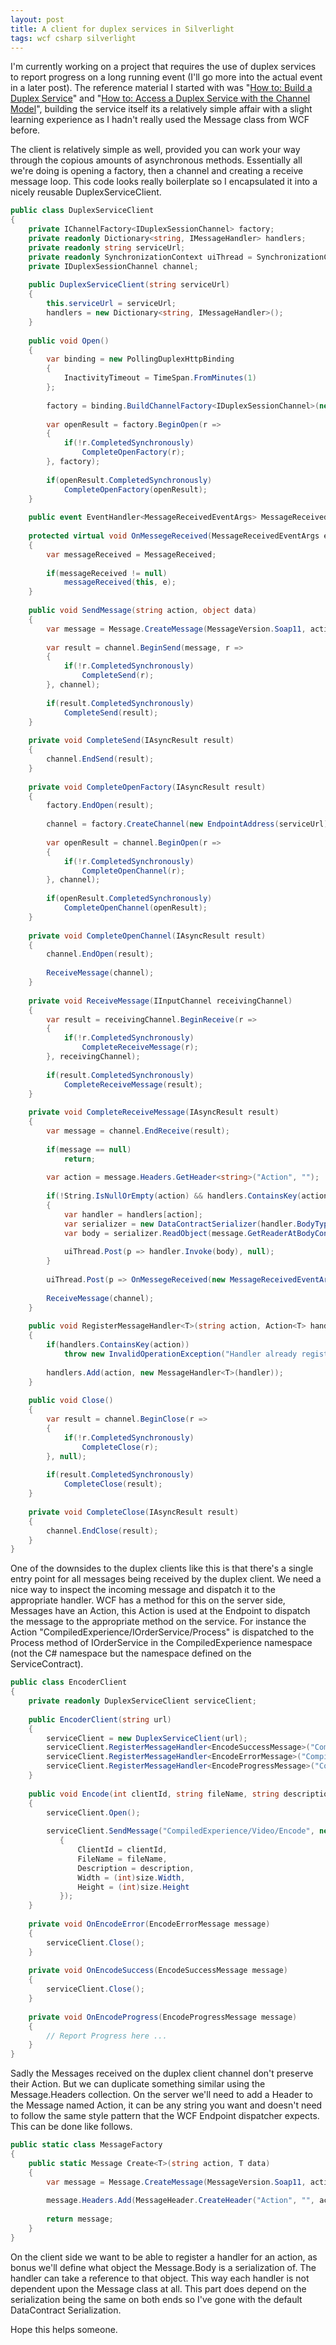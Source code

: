 ```yaml
---
layout: post
title: A client for duplex services in Silverlight
tags: wcf csharp silverlight
---
```


I&#39;m currently working on a project that requires the use of duplex
services to report progress on a long running event (I&#39;ll go more into
the actual event in a later post). The reference material I started
with was &quot;[How to: Build a Duplex Service](http://msdn.microsoft.com/en-us/library/cc645027%28VS.95%29.aspx)&quot; and &quot;[How to: Access a Duplex Service with the Channel Model](http://msdn.microsoft.com/en-us/library/cc645028%28VS.95%29.aspx)&quot;,
building the service itself its a relatively simple affair with a
slight learning experience as I hadn&#39;t really used the Message class
from WCF before.

The client is relatively simple as well,
provided you can work your way through the copious amounts of
asynchronous methods. Essentially all we&#39;re doing is opening a factory,
then a channel and creating a receive message loop. This code looks
really boilerplate so I encapsulated it into a nicely reusable
DuplexServiceClient.

``` csharp
public class DuplexServiceClient
{
    private IChannelFactory<IDuplexSessionChannel> factory;
    private readonly Dictionary<string, IMessageHandler> handlers;
    private readonly string serviceUrl;
    private readonly SynchronizationContext uiThread = SynchronizationContext.Current;
    private IDuplexSessionChannel channel;
 
    public DuplexServiceClient(string serviceUrl)
    {
        this.serviceUrl = serviceUrl;
        handlers = new Dictionary<string, IMessageHandler>();
    }
 
    public void Open()
    {
        var binding = new PollingDuplexHttpBinding
        {
            InactivityTimeout = TimeSpan.FromMinutes(1)
        };
 
        factory = binding.BuildChannelFactory<IDuplexSessionChannel>(new BindingParameterCollection());
 
        var openResult = factory.BeginOpen(r =>
        {
            if(!r.CompletedSynchronously)
                CompleteOpenFactory(r);
        }, factory);
 
        if(openResult.CompletedSynchronously)
            CompleteOpenFactory(openResult);
    }
 
    public event EventHandler<MessageReceivedEventArgs> MessageReceived;
 
    protected virtual void OnMessegeReceived(MessageReceivedEventArgs e)
    {
        var messageReceived = MessageReceived;
 
        if(messageReceived != null)
            messageReceived(this, e);
    }
 
    public void SendMessage(string action, object data)
    {
        var message = Message.CreateMessage(MessageVersion.Soap11, action, data);
 
        var result = channel.BeginSend(message, r =>
        {
            if(!r.CompletedSynchronously)
                CompleteSend(r);
        }, channel);
 
        if(result.CompletedSynchronously)
            CompleteSend(result);
    }
 
    private void CompleteSend(IAsyncResult result)
    {
        channel.EndSend(result);
    }
 
    private void CompleteOpenFactory(IAsyncResult result)
    {
        factory.EndOpen(result);
 
        channel = factory.CreateChannel(new EndpointAddress(serviceUrl));
 
        var openResult = channel.BeginOpen(r =>
        {
            if(!r.CompletedSynchronously)
                CompleteOpenChannel(r);
        }, channel);
 
        if(openResult.CompletedSynchronously)
            CompleteOpenChannel(openResult);
    }
 
    private void CompleteOpenChannel(IAsyncResult result)
    {
        channel.EndOpen(result);
 
        ReceiveMessage(channel);
    }
 
    private void ReceiveMessage(IInputChannel receivingChannel)
    {
        var result = receivingChannel.BeginReceive(r =>
        {
            if(!r.CompletedSynchronously)
                CompleteReceiveMessage(r);
        }, receivingChannel);
 
        if(result.CompletedSynchronously)
            CompleteReceiveMessage(result);
    }
 
    private void CompleteReceiveMessage(IAsyncResult result)
    {
        var message = channel.EndReceive(result);
 
        if(message == null)
            return;
 
        var action = message.Headers.GetHeader<string>("Action", "");
 
        if(!String.IsNullOrEmpty(action) && handlers.ContainsKey(action))
        {
            var handler = handlers[action];
            var serializer = new DataContractSerializer(handler.BodyType);
            var body = serializer.ReadObject(message.GetReaderAtBodyContents());
 
            uiThread.Post(p => handler.Invoke(body), null);
        }
 
        uiThread.Post(p => OnMessegeReceived(new MessageReceivedEventArgs(message)), null);
 
        ReceiveMessage(channel);
    }
 
    public void RegisterMessageHandler<T>(string action, Action<T> handler)
    {
        if(handlers.ContainsKey(action))
            throw new InvalidOperationException("Handler already registered for action " + action);
 
        handlers.Add(action, new MessageHandler<T>(handler));
    }
 
    public void Close()
    {
        var result = channel.BeginClose(r =>
        {
            if(!r.CompletedSynchronously)
                CompleteClose(r);
        }, null);
 
        if(result.CompletedSynchronously)
            CompleteClose(result);
    }
 
    private void CompleteClose(IAsyncResult result)
    {
        channel.EndClose(result);
    }
}
```

One of the downsides to the duplex clients
like this is that there&#39;s a single entry point for all messages being
received by the duplex client. We need a nice way to inspect the
incoming message and dispatch it to the appropriate handler. WCF has a
method for this on the server side, Messages have an Action, this
Action is used at the Endpoint to dispatch the message to the
appropriate method on the service. For instance the Action
&quot;CompiledExperience/IOrderService/Process&quot; is dispatched to the Process
method of IOrderService in the CompiledExperience namespace (not the C#
namespace but the namespace defined on the ServiceContract).

``` csharp
public class EncoderClient
{
    private readonly DuplexServiceClient serviceClient;
 
    public EncoderClient(string url)
    {
        serviceClient = new DuplexServiceClient(url);
        serviceClient.RegisterMessageHandler<EncodeSuccessMessage>("CompiledExperience/Video/Success", OnEncodeSuccess);
        serviceClient.RegisterMessageHandler<EncodeErrorMessage>("CompiledExperience/Video/Error", OnEncodeError);
        serviceClient.RegisterMessageHandler<EncodeProgressMessage>("CompiledExperience/Video/Progress", OnEncodeProgress);
    }
 
    public void Encode(int clientId, string fileName, string description, Size size)
    {
        serviceClient.Open();
 
        serviceClient.SendMessage("CompiledExperience/Video/Encode", new EncodeVideoMessage
           {
               ClientId = clientId,
               FileName = fileName,
               Description = description,
               Width = (int)size.Width,
               Height = (int)size.Height
           });
    }
 
    private void OnEncodeError(EncodeErrorMessage message)
    {
        serviceClient.Close();
    }
 
    private void OnEncodeSuccess(EncodeSuccessMessage message)
    {
        serviceClient.Close();
    }
 
    private void OnEncodeProgress(EncodeProgressMessage message)
    {
        // Report Progress here ...
    }
}
```

Sadly
the Messages received on the duplex client channel don&#39;t preserve their
Action. But we can duplicate something similar using the
Message.Headers collection. On the server we&#39;ll need to add a Header to
the Message named Action, it can be any string you want and doesn&#39;t
need to follow the same style pattern that the WCF Endpoint dispatcher
expects. This can be done like follows. 

``` csharp
public static class MessageFactory
{
    public static Message Create<T>(string action, T data)
    {
        var message = Message.CreateMessage(MessageVersion.Soap11, action, data, new DataContractSerializer(typeof(T)));
 
        message.Headers.Add(MessageHeader.CreateHeader("Action", "", action));
 
        return message;
    }
}
```

On the client side we want to be able to register a
handler for an action, as bonus we&#39;ll define what object the
Message.Body is a serialization of. The handler can take a reference to
that object. This way each handler is not dependent upon the Message
class at all. This part does depend on the serialization being the same on both ends so I&#39;ve gone with the default DataContract Serialization.

Hope this helps someone. 


